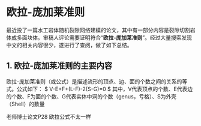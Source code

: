 # 欧拉-庞加莱准则
最近投了一篇水工岩体随机裂隙网络建模的论文，其中有一部分内容是裂隙切割岩体成多面块体。审稿人评论需要证明符合“**欧拉-庞加莱准则**”。经过大量搜索发现中文的相关内容很少，遂进行了查阅，做了如下总结。
## 1. 欧拉-庞加莱准则的主要内容
欧拉-庞加莱准则（或公式）是描述流形的顶点、边、面的个数之间的关系的等式。公式如下：
$
V-E+F+(L-F)-2(S-G)=0
$
其中，V代表顶点的个数、E代表边的个数、F为面的个数、G代表实体中洞的个数（genus，亏格）、S为外壳（Shell）的数量

老师博士论文P28 欧拉公式不太一样
